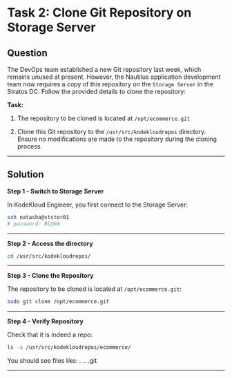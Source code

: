# Task 2: Clone Git Repository on Storage Server

## Question

The DevOps team established a new Git repository last week, which remains unused at present. However, the Nautilus application development team now requires a copy of this repository on the `Storage Server` in the Stratos DC. Follow the provided details to clone the repository:

**Task:**

1. The repository to be cloned is located at `/opt/ecommerce.git`

2. Clone this Git repository to the `/usr/src/kodekloudrepos` directory. Ensure no modifications are made to the repository during the cloning process.

---

## Solution


**Step 1 - Switch to Storage Server**

In KodeKloud Engineer, you first connect to the Storage Server:

```bash
ssh natasha@ststor01
# password: Bl@kW
```

---

**Step 2 - Access the directory**

```bash
cd /usr/src/kodekloudrepos/
```

---

**Step 3 - Clone the Repository**

The repository to be cloned is located at `/opt/ecommerce.git`:

```bash
sudo git clone /opt/ecommerce.git
```

---

**Step 4 - Verify Repository**

Check that it is indeed a repo:

```bash
ls -a /usr/src/kodekloudrepos/ecommerce/
```

You should see files like:
.  ..  .git

---
